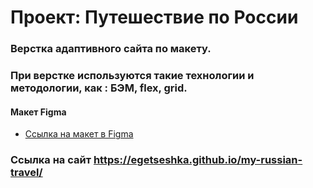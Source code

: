 # Проект: Путешествие по России

### Верстка адаптивного сайта по макету.
### При верстке используются такие технологии и методологии, как : БЭМ, flex, grid. 

#### Макет Figma

* [Ссылка на макет в Figma](https://www.figma.com/file/5S2WSbEFL6awjVWJ0NWL8Q/Sprint-3_-Russia-_-desktop-mobile?node-id=28503%3A0)

### Ссылка на сайт https://egetseshka.github.io/my-russian-travel/